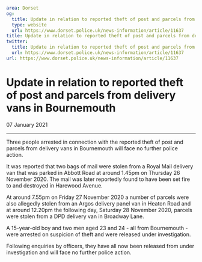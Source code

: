 ```yaml
area: Dorset
og:
  title: Update in relation to reported theft of post and parcels from delivery vans in Bournemouth
  type: website
  url: https://www.dorset.police.uk/news-information/article/11637
title: Update in relation to reported theft of post and parcels from delivery vans in Bournemouth |
twitter:
  title: Update in relation to reported theft of post and parcels from delivery vans in Bournemouth
  url: https://www.dorset.police.uk/news-information/article/11637
url: https://www.dorset.police.uk/news-information/article/11637
```

# Update in relation to reported theft of post and parcels from delivery vans in Bournemouth

07 January 2021

* * *

Three people arrested in connection with the reported theft of post and parcels from delivery vans in Bournemouth will face no further police action.

It was reported that two bags of mail were stolen from a Royal Mail delivery van that was parked in Abbott Road at around 1.45pm on Thursday 26 November 2020. The mail was later reportedly found to have been set fire to and destroyed in Harewood Avenue.

At around 7.55pm on Friday 27 November 2020 a number of parcels were also allegedly stolen from an Argos delivery panel van in Heaton Road and at around 12.20pm the following day, Saturday 28 November 2020, parcels were stolen from a DPD delivery van in Broadway Lane.

A 15-year-old boy and two men aged 23 and 24 - all from Bournemouth - were arrested on suspicion of theft and were released under investigation.

Following enquiries by officers, they have all now been released from under investigation and will face no further police action.
